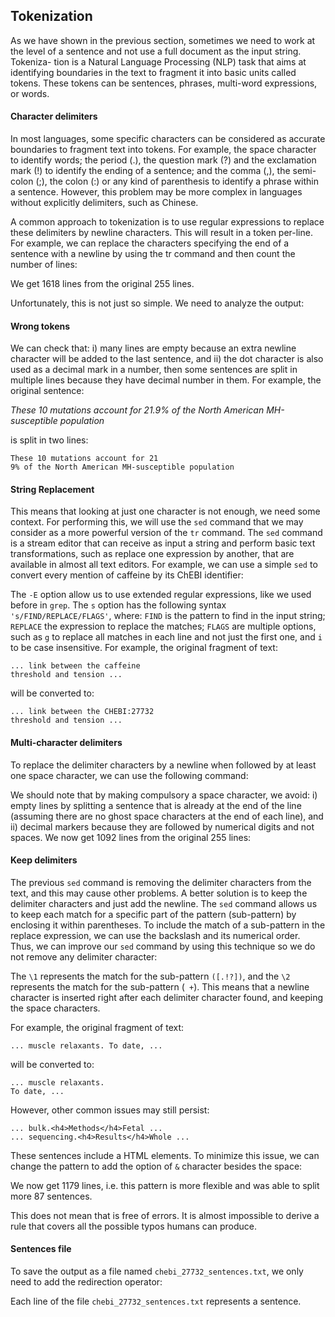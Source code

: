 <script>
import Execute from "$components/Execute.svelte";
</script>

## Tokenization

As we have shown in the previous section, sometimes we need to work at the
level of a sentence and not use a full document as the input string. Tokeniza-
tion is a Natural Language Processing (NLP) task that aims at identifying
boundaries in the text to fragment it into basic units called tokens. These
tokens can be sentences, phrases, multi-word expressions, or words.

#### Character delimiters

In most languages, some specific characters can be considered as accurate
boundaries to fragment text into tokens. For example, the space character
to identify words; the period (.), the question mark (?) and the exclamation
mark (!) to identify the ending of a sentence; and the comma (,), the semi-
colon (;), the colon (:) or any kind of parenthesis to identify a phrase within a
sentence. However, this problem may be more complex in languages without
explicitly delimiters, such as Chinese.

A common approach to tokenization is to use regular expressions to replace these delimiters by newline characters. This will result in a token per-line. For example, we can replace the characters specifying the end of a sentence with a newline by using the tr command and then count the number of lines:

<Execute command="tr '[.!?]' '\n' < chebi_27732.txt | wc -l" />

We get 1618 lines from the original 255 lines.

<Execute command="wc -l chebi_27732.txt" />

Unfortunately, this is not just so simple. We need to analyze the output:

<Execute command="tr '[.!?]' '\n' < chebi_27732.txt | less" />

#### Wrong tokens

We can check that: i) many lines are empty because an extra newline character will be added to the last sentence, and ii) the dot character is also used
as a decimal mark in a number, then some sentences are split in multiple
lines because they have decimal number in them. For example, the original
sentence:

_These 10 mutations account for 21.9% of the North American MH-susceptible population_

is split in two lines:

```text
These 10 mutations account for 21
9% of the North American MH-susceptible population
```

#### String Replacement

This means that looking at just one character is not enough, we need some
context. For performing this, we will use the `sed` command that we may
consider as a more powerful version of the `tr` command. The `sed` command
is a stream editor that can receive as input a string and perform basic text
transformations, such as replace one expression by another, that are available
in almost all text editors. For example, we can use a simple `sed` to convert
every mention of caffeine by its ChEBI identifier:

<Execute command="sed -E 's/caffeine/CHEBI:27732/gi' chebi_27732.txt" />

The `-E` option allow us to use extended regular expressions, like we used
before in `grep`. The `s` option has the following syntax `'s/FIND/REPLACE/FLAGS'`, where: `FIND` is the pattern to find in the input string; `REPLACE`
the expression to replace the matches; `FLAGS` are multiple options, such as
`g` to replace all matches in each line and not just the first one, and `i` to be
case insensitive.
For example, the original fragment of text:

```text
... link between the caffeine
threshold and tension ...

```

will be converted to:

```text
... link between the CHEBI:27732
threshold and tension ...
```

#### Multi-character delimiters

To replace the delimiter characters by a newline when followed by at least
one space character, we can use the following command:

<Execute command="sed -E 's/[.!?] +/\n/g' chebi_27732.txt" />

We should note that by making compulsory a space character, we avoid: i)
empty lines by splitting a sentence that is already at the end of the line (assuming there are no ghost space characters at the end of each line), and ii) decimal markers because they are followed by numerical digits and not spaces.
We now get 1092 lines from the original 255 lines:

<Execute command="sed -E 's/[.!?] +/\n/g' chebi_27732.txt | wc -l" />

#### Keep delimiters

The previous `sed` command is removing the delimiter characters from the
text, and this may cause other problems. A better solution is to keep the
delimiter characters and just add the newline. The `sed` command allows us to
keep each match for a specific part of the pattern (sub-pattern) by enclosing
it within parentheses. To include the match of a sub-pattern in the replace
expression, we can use the backslash and its numerical order. Thus, we can
improve our `sed` command by using this technique so we do not remove any
delimiter character:

<Execute command="sed -E 's/([.!?])( +)/\1\n\2/g' chebi_27732.txt" />

The `\1` represents the match for the sub-pattern `([.!?])`, and the `\2` represents the match for the sub-pattern (` +`). This means that a newline character is inserted right after each delimiter character found, and keeping the space characters.

For example, the original fragment of text:

```text
... muscle relaxants. To date, ...
```

will be converted to:

```text
... muscle relaxants.
To date, ...
```

However, other common issues may still persist:

```text
... bulk.<h4>Methods</h4>Fetal ...
... sequencing.<h4>Results</h4>Whole ...
```

These sentences include a HTML elements.
To minimize this issue, we can change the pattern to add the option of `&`
character besides the space:

<Execute command="sed -E 's/([.!?])([& ]+)/\1\n\2/g' chebi_27732.txt | wc -l" />

We now get 1179 lines, i.e. this pattern is more flexible and was able to split
more 87 sentences.

<Execute command="expr 1179 - 1092" />

This does not mean that is free of errors. It is almost impossible to derive
a rule that covers all the possible typos humans can produce.

#### Sentences file

To save the output as a file named `chebi_27732_sentences.txt`, we only need
to add the redirection operator:

<Execute command="sed -E 's/([.!?])([& ]+)/\1\n\2/g' chebi_27732.txt > chebi_27732_sentences.txt" />

Each line of the file `chebi_27732_sentences.txt` represents a sentence.
